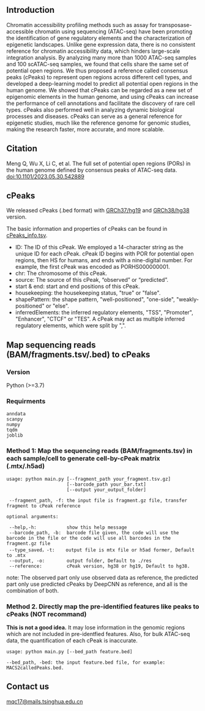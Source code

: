 ## Introduction

Chromatin accessibility profiling methods such as assay for transposase-accessible chromatin using sequencing (ATAC-seq) have been promoting the identification of gene regulatory elements and the characterization of epigenetic landscapes. Unlike gene expression data, there is no consistent reference for chromatin accessibility data, which hinders large-scale integration analysis. By analyzing many more than 1000 ATAC-seq samples and 100 scATAC-seq samples, we found that cells share the same set of potential open regions. We thus proposed a reference called consensus peaks (cPeaks) to represent open regions across different cell types, and developed a deep-learning model to predict all potential open regions in the human genome. We showed that cPeaks can be regarded as a new set of epigenomic elements in the human genome, and using cPeaks can increase the performance of cell annotations and facilitate the discovery of rare cell types. cPeaks also performed well in analyzing dynamic biological processes and diseases. cPeaks can serve as a general reference for epigenetic studies, much like the reference genome for genomic studies, making the research faster, more accurate, and more scalable.

## Citation

Meng Q, Wu X, Li C, et al. The full set of potential open regions (PORs) in the human genome defined by consensus peaks of ATAC-seq data. [doi:10.1101/2023.05.30.542889](https://doi.org/10.1101/2023.05.30.542889)

## cPeaks

We released cPeaks (.bed format) with [GRCh37/hg19](https://github.com/MengQiuchen/cPeaks/blob/main/cPeaks_hg19.bed) and [GRCh38/hg38](https://github.com/MengQiuchen/cPeaks/blob/main/cPeaks_hg38.bed) version.

The basic information and properties of cPeaks can be found in [cPeaks_info.tsv](https://cloud.tsinghua.edu.cn/f/8fa73ab35ec049cf8358/).
- ID: The ID of this cPeak. We employed a 14-character string as the unique ID for each cPeak. cPeak ID begins with POR for potential open regions, then HS for humans, and ends with a nine-digital number. For example, the first cPeak was encoded as PORHS000000001.
- chr: The chromosome of this cPeak.
- source: The source of this cPeak, “observed” or “predicted”.
- start & end: start and end positions of this cPeak.
- housekeeping: the housekeeping status, "true" or "false".
- shapePattern: the shape pattern, "well-positioned", "one-side", "weakly-positioned" or "else".
- inferredElements: the inferred regulatory elements, "TSS", "Promoter", "Enhancer", "CTCF" or "TES". A cPeak may act as multiple inferred regulatory elements, which were split by ",". 

## Map sequencing reads (BAM/fragments.tsv/.bed) to cPeaks

### Version
Python (>=3.7)

### Requirments

```
anndata
scanpy
numpy
tqdm
joblib
```

### Method 1: Map the sequencing reads (BAM/fragments.tsv) in each sample/cell to generate cell-by-cPeak matrix (.mtx/.h5ad)
 
```
usage: python main.py [--fragment_path your_fragment.tsv.gz]
                      [--barcode_path your_bar.txt]
                      [--output your_output_folder]

 --fragment_path, -f: the input file is fragment.gz file, transfer fragment to cPeak reference
 
optional arguments:

 --help,-h:           show this help message
 --barcode_path, -b:  barcode file given, the code will use the barcode in the file or the code will use all barcodes in the fragment.gz file
 --type_saved，-t:    output file is mtx file or h5ad former, Default to .mtx
 --output, -o:        output folder, Default to ./res
 --reference:         cPeak version, hg38 or hg19, Default to hg38.

```
note: The observed part only use observed data as reference, the predicted part only use predicted cPeaks by DeepCNN as reference, and all is the combination of both.

### Method 2. Directly map the pre-identified features like peaks to cPeaks (NOT recommand)

**This is not a good idea.** It may lose information in the genomic regions which are not included in pre-identfied features. Also, for bulk ATAC-seq data, the quantification of each cPeak is inaccurate.

```
usage: python main.py [--bed_path feature.bed]

--bed_path, -bed: the input feature.bed file, for example: MACS2calledPeaks.bed.
```

## Contact us
mqc17@mails.tsinghua.edu.cn
